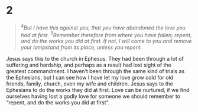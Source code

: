 # 2

>$^4$*But I have this against you, that you have abandoned the love you had at first. $^5$Remember therefore from where you have fallen; repent, and do the works you did at first. If not, I will come to you and remove your lampstand from its place, unless you repent.*

Jesus says this to the church in Ephesus. They had been through a lot of suffering and hardship, and perhaps as a result had lost sight of the greatest commandment. I haven’t been through the same kind of trials as the Ephesians, but I can see how I have let my love grow cold for old friends, family, church, even my wife and children. Jesus says to the Ephesians to do the works they did at first. Love can be nurtured, if we find ourselves having lost a godly love for someone we should remember to “repent, and do the works you did at first”.